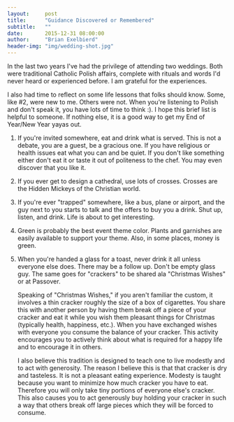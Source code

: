 ```yaml
---
layout:     post
title:      "Guidance Discovered or Remembered"
subtitle:   ""
date:       2015-12-31 08:00:00
author:     "Brian Exelbierd"
header-img: "img/wedding-shot.jpg"
---
```


In the last two years I've had the privilege of attending two weddings. Both were traditional Catholic Polish affairs, complete with rituals and words I'd never heard or experienced before. I am grateful for the experiences. 

I also had time to reflect on some life lessons that folks should know. Some, like #2, were new to me. Others were not. When you're listening to Polish and don't speak it, you have lots of time to think :).  I hope this brief list is helpful to someone.  If nothing else, it is a good way to get my End of Year/New Year yayas out.

1. If you're invited somewhere, eat and drink what is served. This is not a debate, you are a guest, be a gracious one. If you have religious or health issues eat what you can and be quiet. If you don't like something either don't eat it or taste it out of politeness to the chef.  You may even discover that you like it.

2. If you ever get to design a cathedral, use lots of crosses. Crosses are the Hidden Mickeys of the Christian world.

3. If you're ever "trapped" somewhere, like a bus, plane or airport, and the guy next to you starts to talk and the offers to buy you a drink. Shut up, listen, and drink.  Life is about to get interesting. 

4. Green is probably the best event theme color. Plants and garnishes are easily available to support your theme. Also, in some places, money is green. 

5. When you're handed a glass for a toast, never drink it all unless everyone else does. There may be a follow up. Don't be empty glass guy.  The same goes for "crackers" to be shared ala "Christmas Wishes" or at Passover.

    Speaking of "Christmas Wishes," if you aren't familiar the custom, it involves a thin cracker roughly the size of a box of cigarettes.  You share this with another person by having them break off a piece of your cracker and eat it while you wish them pleasant things for Christmas (typically health, happiness, etc.).  When you have exchanged wishes with everyone you consume the balance of your cracker.  This activity encourages you to actively think about what is required for a happy life and to encourage it in others.

    I also believe this tradition is designed to teach one to live modestly and to act with generosity. The reason I believe this is that that cracker is dry and tasteless.  It is not a pleasant eating experience.  Modesty is taught because you want to minimize how much cracker you have to eat.  Therefore you will only take tiny portions of everyone else's cracker.  This also causes you to act generously buy holding your cracker in such a way that others break off large pieces which they will be forced to consume.
